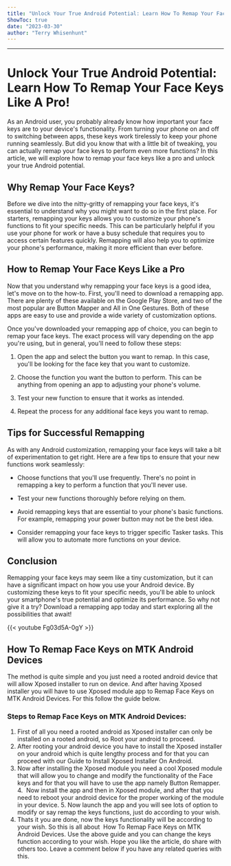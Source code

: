 ```yaml
---
title: "Unlock Your True Android Potential: Learn How To Remap Your Face Keys Like A Pro!"
ShowToc: true 
date: "2023-03-30"
author: "Terry Whisenhunt"
---
```

*****
# Unlock Your True Android Potential: Learn How To Remap Your Face Keys Like A Pro!


As an Android user, you probably already know how important your face keys are to your device's functionality. From turning your phone on and off to switching between apps, these keys work tirelessly to keep your phone running seamlessly. But did you know that with a little bit of tweaking, you can actually remap your face keys to perform even more functions? In this article, we will explore how to remap your face keys like a pro and unlock your true Android potential. 

## Why Remap Your Face Keys? 

Before we dive into the nitty-gritty of remapping your face keys, it's essential to understand why you might want to do so in the first place. For starters, remapping your keys allows you to customize your phone's functions to fit your specific needs. This can be particularly helpful if you use your phone for work or have a busy schedule that requires you to access certain features quickly. Remapping will also help you to optimize your phone's performance, making it more efficient than ever before. 

## How to Remap Your Face Keys Like a Pro 

Now that you understand why remapping your face keys is a good idea, let's move on to the how-to. First, you'll need to download a remapping app. There are plenty of these available on the Google Play Store, and two of the most popular are Button Mapper and All in One Gestures. Both of these apps are easy to use and provide a wide variety of customization options. 

Once you've downloaded your remapping app of choice, you can begin to remap your face keys. The exact process will vary depending on the app you're using, but in general, you'll need to follow these steps: 

1. Open the app and select the button you want to remap. In this case, you'll be looking for the face key that you want to customize. 

2. Choose the function you want the button to perform. This can be anything from opening an app to adjusting your phone's volume. 

3. Test your new function to ensure that it works as intended. 

4. Repeat the process for any additional face keys you want to remap. 

## Tips for Successful Remapping 

As with any Android customization, remapping your face keys will take a bit of experimentation to get right. Here are a few tips to ensure that your new functions work seamlessly: 

- Choose functions that you'll use frequently. There's no point in remapping a key to perform a function that you'll never use. 

- Test your new functions thoroughly before relying on them. 

- Avoid remapping keys that are essential to your phone's basic functions. For example, remapping your power button may not be the best idea. 

- Consider remapping your face keys to trigger specific Tasker tasks. This will allow you to automate more functions on your device. 

## Conclusion 

Remapping your face keys may seem like a tiny customization, but it can have a significant impact on how you use your Android device. By customizing these keys to fit your specific needs, you'll be able to unlock your smartphone's true potential and optimize its performance. So why not give it a try? Download a remapping app today and start exploring all the possibilities that await!

{{< youtube Fg03d5A-0gY >}} 



## How To Remap Face Keys on MTK Android Devices


The method is quite simple and you just need a rooted android device that will allow Xposed installer to run on device. And after having Xposed installer you will have to use Xposed module app to Remap Face Keys on MTK Android Devices. For this follow the guide below.

 
### Steps to Remap Face Keys on MTK Android Devices:


1. First of all you need a rooted android as Xposed installer can only be installed on a rooted android, so Root your android to proceed.
2. After rooting your android device you have to install the Xposed installer on your android which is quite lengthy process and for that you can proceed with our Guide to Install Xposed Installer On Android.
3. Now after installing the Xposed module you need a cool Xposed module that will allow you to change and modify the functionality of the Face keys and for that you will have to use the app namely Button Remapper.
4.  Now install the app and then in Xposed module, and after that you need to reboot your android device for the proper working of the module in your device.
5. Now launch the app and you will see lots of option to modify or say remap the keys functions, just do according to your wish.
6. Thats it you are done, now the keys functionality will be according to your wish.
So this is all about  How To Remap Face Keys on MTK Android Devices. Use the above guide and you can change the keys function according to your wish. Hope you like the article, do share with others too. Leave a comment below if you have any related queries with this.





